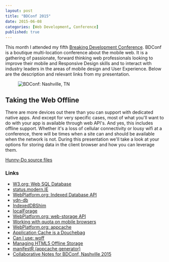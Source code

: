 ```yaml
---
layout: post
title: "BDConf 2015"
date: 2015-06-08
categories: [Web Development, Conference]
published: true
---
```

This month I attended my fifth [Breaking Development Conference](http://bdconf.com/events/nashville/). BDConf is a boutique multi-location conference about the mobile web. It is a gathering of passionate, forward thinking web professionals looking to improve their mobile and Responsive Design skills and to interact with industry leaders in the areas of mobile design and User Experience. Below are the description and relevant links from my presentation.<!-- more -->

<figure><img src="/images/2015/bdconf-600.jpg" srcset="/images/2015/bdconf-600.jpg 600w, /images/2015/bdconf-1200.jpg 1200w" sizes="(min-width:43.75em) 65vw, 100vw" alt="BDConf: Nashville, TN"></figure>

## Taking the Web Offline

There are more devices out there than you can support with dedicated native apps. And except for very specific cases, most of what you'll want to do with your app is available through web API's. And yes, this includes offline support. Whether it's a loss of cellular connectivity or lousy wifi at a conference, there will be times when a site can and should be available when the network is not. During this presentation we'll take a look at your options for storing data in the client browser and how you can leverage them.

[Hunny-Do source files](https://github.com/erunyon/hunny-do)

### Links

- [W3.org: Web SQL Database](http://www.w3.org/TR/webdatabase/)
- [status.modern.IE](http://status.modern.ie)
- [WebPlatform.org: Indexed Database API](http://docs.webplatform.org/wiki/apis/indexedDB)
- [ydn-db](https://github.com/yathit/ydn-db)
- [IndexedDBShim](http://github.com/axemclion/IndexedDBShim)
- [localForage](http://github.com/mozilla/localForage)
- [WebPlatform.org: web-storage API](http://docs.webplatform.org/wiki/apis/web-storage)
- [Working with quota on mobile browsers](http://www.html5rocks.com/en/tutorials/offline/quota-research/)
- [WebPlatform.org: appcache](http://docs.webplatform.org/wiki/apis/appcache)
- [Application Cache is a Douchebag](http://alistapart.com/article/application-cache-is-a-douchebag)
- [Can I use: woff](http://caniuse.com/#feat=woff)
- [Managing HTML5 Offline Storage](https://developers.google.com/chrome/whitepapers/storage)
- [manifestR (appcache generator)](http://westciv.com/tools/manifestR/)
- [Collaborative Notes for BDConf, Nashville 2015](https://docs.google.com/document/d/1bGKC3Ajepzm3XZLTUBOOoU9kXdi8vqMfnXlscSBrbgY/)
